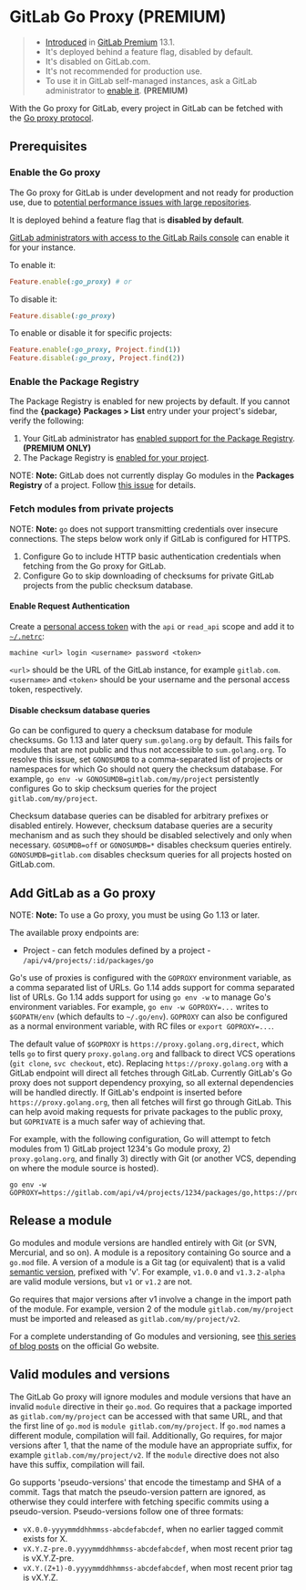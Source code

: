 # GitLab Go Proxy **(PREMIUM)**

> - [Introduced](https://gitlab.com/gitlab-org/gitlab/issues/27376) in [GitLab Premium](https://about.gitlab.com/pricing/) 13.1.
> - It's deployed behind a feature flag, disabled by default.
> - It's disabled on GitLab.com.
> - It's not recommended for production use.
> - To use it in GitLab self-managed instances, ask a GitLab administrator to [enable it](#enable-the-go-proxy). **(PREMIUM)**

With the Go proxy for GitLab, every project in GitLab can be fetched with the
[Go proxy protocol](https://proxy.golang.org/).

## Prerequisites

### Enable the Go proxy

The Go proxy for GitLab is under development and not ready for production use, due to
[potential performance issues with large repositories](https://gitlab.com/gitlab-org/gitlab/-/issues/218083).

It is deployed behind a feature flag that is **disabled by default**.

[GitLab administrators with access to the GitLab Rails console](../../../administration/feature_flags.md)
can enable it for your instance.

To enable it:

```ruby
Feature.enable(:go_proxy) # or
```

To disable it:

```ruby
Feature.disable(:go_proxy)
```

To enable or disable it for specific projects:

```ruby
Feature.enable(:go_proxy, Project.find(1))
Feature.disable(:go_proxy, Project.find(2))
```

### Enable the Package Registry

The Package Registry is enabled for new projects by default. If you cannot find
the **{package}** **Packages > List** entry under your project's sidebar, verify
the following:

1. Your GitLab administrator has
   [enabled support for the Package Registry](../../../administration/packages/index.md). **(PREMIUM ONLY)**
1. The Package Registry is [enabled for your project](../index.md).

NOTE: **Note:**
GitLab does not currently display Go modules in the **Packages Registry** of a project.
Follow [this issue](https://gitlab.com/gitlab-org/gitlab/-/issues/213770) for details.

### Fetch modules from private projects

NOTE: **Note:**
`go` does not support transmitting credentials over insecure connections. The
steps below work only if GitLab is configured for HTTPS.

1. Configure Go to include HTTP basic authentication credentials when fetching
   from the Go proxy for GitLab.
1. Configure Go to skip downloading of checksums for private GitLab projects
   from the public checksum database.

#### Enable Request Authentication

Create a [personal access token](../../profile/personal_access_tokens.md) with
the `api` or `read_api` scope and add it to
[`~/.netrc`](https://ec.haxx.se/usingcurl/usingcurl-netrc):

```netrc
machine <url> login <username> password <token>
```

`<url>` should be the URL of the GitLab instance, for example `gitlab.com`.
`<username>` and `<token>` should be your username and the personal access
token, respectively.

#### Disable checksum database queries

Go can be configured to query a checksum database for module checksums. Go 1.13
and later query `sum.golang.org` by default. This fails for modules that are not
public and thus not accessible to `sum.golang.org`. To resolve this issue, set
`GONOSUMDB` to a comma-separated list of projects or namespaces for which Go
should not query the checksum database. For example, `go env -w
GONOSUMDB=gitlab.com/my/project` persistently configures Go to skip checksum
queries for the project `gitlab.com/my/project`.

Checksum database queries can be disabled for arbitrary prefixes or disabled
entirely. However, checksum database queries are a security mechanism and as
such they should be disabled selectively and only when necessary. `GOSUMDB=off`
or `GONOSUMDB=*` disables checksum queries entirely. `GONOSUMDB=gitlab.com`
disables checksum queries for all projects hosted on GitLab.com.

## Add GitLab as a Go proxy

NOTE: **Note:**
To use a Go proxy, you must be using Go 1.13 or later.

The available proxy endpoints are:

- Project - can fetch modules defined by a project - `/api/v4/projects/:id/packages/go`

Go's use of proxies is configured with the `GOPROXY` environment variable, as a
comma separated list of URLs. Go 1.14 adds support for comma separated list of
URLs. Go 1.14 adds support for using `go env -w` to manage Go's environment
variables. For example, `go env -w GOPROXY=...` writes to `$GOPATH/env`
(which defaults to `~/.go/env`). `GOPROXY` can also be configured as a normal
environment variable, with RC files or `export GOPROXY=...`.

The default value of `$GOPROXY` is `https://proxy.golang.org,direct`, which
tells `go` to first query `proxy.golang.org` and fallback to direct VCS
operations (`git clone`, `svc checkout`, etc). Replacing
`https://proxy.golang.org` with a GitLab endpoint will direct all fetches
through GitLab. Currently GitLab's Go proxy does not support dependency
proxying, so all external dependencies will be handled directly. If GitLab's
endpoint is inserted before `https://proxy.golang.org`, then all fetches will
first go through GitLab. This can help avoid making requests for private
packages to the public proxy, but `GOPRIVATE` is a much safer way of achieving
that.

For example, with the following configuration, Go will attempt to fetch modules
from 1) GitLab project 1234's Go module proxy, 2) `proxy.golang.org`, and
finally 3) directly with Git (or another VCS, depending on where the module
source is hosted).

```shell
go env -w GOPROXY=https://gitlab.com/api/v4/projects/1234/packages/go,https://proxy.golang.org,direct
```

## Release a module

Go modules and module versions are handled entirely with Git (or SVN, Mercurial,
and so on). A module is a repository containing Go source and a `go.mod` file. A
version of a module is a Git tag (or equivalent) that is a valid [semantic
version](https://semver.org), prefixed with 'v'. For example, `v1.0.0` and
`v1.3.2-alpha` are valid module versions, but `v1` or `v1.2` are not.

Go requires that major versions after v1 involve a change in the import path of
the module. For example, version 2 of the module `gitlab.com/my/project` must be
imported and released as `gitlab.com/my/project/v2`.

For a complete understanding of Go modules and versioning, see [this series of
blog posts](https://blog.golang.org/using-go-modules) on the official Go
website.

## Valid modules and versions

The GitLab Go proxy will ignore modules and module versions that have an invalid
`module` directive in their `go.mod`. Go requires that a package imported as
`gitlab.com/my/project` can be accessed with that same URL, and that the first
line of `go.mod` is `module gitlab.com/my/project`. If `go.mod` names a
different module, compilation will fail. Additionally, Go requires, for major
versions after 1, that the name of the module have an appropriate suffix, for
example `gitlab.com/my/project/v2`. If the `module` directive does not also have
this suffix, compilation will fail.

Go supports 'pseudo-versions' that encode the timestamp and SHA of a commit.
Tags that match the pseudo-version pattern are ignored, as otherwise they could
interfere with fetching specific commits using a pseudo-version. Pseudo-versions
follow one of three formats:

- `vX.0.0-yyyymmddhhmmss-abcdefabcdef`, when no earlier tagged commit exists for X.
- `vX.Y.Z-pre.0.yyyymmddhhmmss-abcdefabcdef`, when most recent prior tag is vX.Y.Z-pre.
- `vX.Y.(Z+1)-0.yyyymmddhhmmss-abcdefabcdef`, when most recent prior tag is vX.Y.Z.

